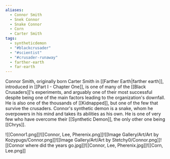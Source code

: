 ```yaml
---
aliases:
  - Connor Smith
  - Snek Connor
  - Snake Connor
  - Corn
  - Carter Smith
tags:
  - syntheticdemon
  - "#blackcrusader"
  - "#scientist"
  - "#crusader-runaway"
  - farther-earth
  - far-earth
---
```

Connor Smith, originally born Carter Smith in [[Farther Earth|farther earth]], introduced in [[Part I - Chapter One]], is one of many of the [[Black Crusaders]]'s experiments, and arguably one of their most successful despite being one of the main factors leading to the organization's downfall. He is also one of the thousands of [[Kidnapped]], but one of the few that survive the crusaders. Connor's synthetic demon is a snake, whom he overpowers in his mind and takes its abilities as his own. He is one of very few who have overcome their [[Synthetic Demon]], the only other one being [[Chrys]]. 

![[Connor1.png]]![[Connor, Lee, Pherenix.png]]![[Image Gallery/Art/Art by Kozypugs/Connor.png]]![[Image Gallery/Art/Art by Stetchy0/Connor.png]]![[Connor where did the years go.jpg]]![[Connor, Lee, Pherenix.jpg]]![[Corn, Lee.png]]